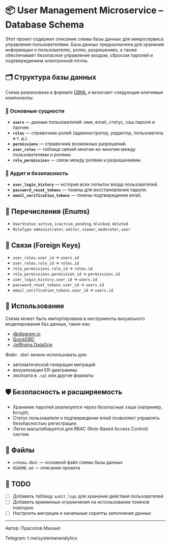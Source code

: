 # 📦 User Management Microservice – Database Schema

Этот проект содержит описание схемы базы данных для микросервиса управления пользователями. База данных предназначена для хранения информации о пользователях, ролях, разрешениях, а также обеспечивает безопасное управление входом, сбросом паролей и подтверждением электронной почты.

## 🗂 Структура базы данных

Схема реализована в формате [DBML](https://dbml.dbdiagram.io/home/) и включает следующие ключевые компоненты:

### 🎯 Основные сущности

- **`users`** — данные пользователей: имя, email, статус, хэш пароля и прочее.
- **`roles`** — справочник ролей (администратор, редактор, пользователь и т. д.).
- **`permissions`** — справочник возможных разрешений.
- **`user_roles`** — таблица связей многие-ко-многим между пользователями и ролями.
- **`role_permissions`** — связи между ролями и разрешениями.

### 📜 Аудит и безопасность

- **`user_login_history`** — история всех попыток входа пользователей.
- **`password_reset_tokens`** — токены для восстановления пароля.
- **`email_verification_tokens`** — токены подтверждения email.

## 🧩 Перечисления (Enums)

- `UserStatus`: `active`, `inactive`, `pending`, `blocked`, `deleted`
- `RoleType`: `administrator`, `editor`, `viewer`, `moderator`, `user`

## 🔗 Связи (Foreign Keys)

- `user_roles.user_id` → `users.id`
- `user_roles.role_id` → `roles.id`
- `role_permissions.role_id` → `roles.id`
- `role_permissions.permission_id` → `permissions.id`
- `user_login_history.user_id` → `users.id`
- `password_reset_tokens.user_id` → `users.id`
- `email_verification_tokens.user_id` → `users.id`

## 🧪 Использование

Схема может быть импортирована в инструменты визуального моделирования баз данных, такие как:

- [dbdiagram.io](https://dbdiagram.io)
- [QuickDBD](https://quickdatabasediagrams.com/)
- [JetBrains DataGrip](https://www.jetbrains.com/datagrip/)

Файл `.dbml` можно использовать для:
- автоматической генерации миграций
- визуализации ER-диаграммы
- экспорта в `.sql` или другие форматы

## 🛡 Безопасность и расширяемость

- Хранение паролей реализуется через безопасные хэши (например, bcrypt).
- Статус пользователя и подтверждение email позволяют управлять безопасностью регистрации.
- Легко масштабируется для RBAC (Role-Based Access Control) систем.

## 📁 Файлы

- `schema.dbml` — основной файл схемы базы данных
- `README.md` — описание проекта

## 📌 TODO

- [ ] Добавить таблицу `audit_logs` для хранения действий пользователей
- [ ] Добавить временные ограничения на использование токенов повторно
- [ ] Настроить миграции и начальные скрипты заполнения данных

---

Автор: Прасолов Михаил

Telegram: t.me/systemananalytics


